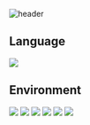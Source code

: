 ![header](https://capsule-render.vercel.app/api?type=waving&color=000000&height=300&section=header&text=Davinci%20Code&fontSize=80&fontColor=FFFFFF&desc=made%20with%20InterProcessCommunication%20%20🕹&descAlignY=63&descAlign=63)

## Language
<img src="https://img.shields.io/badge/C-A8B9CC?style=flat-square&logo=C&logoColor=white"/></a>

## Environment
<img src="https://img.shields.io/badge/MySQL-4479A1?style=flat-square&logo=MySQL&logoColor=white"/></a>
<img src="https://img.shields.io/badge/VisualStudio-5C2D91?style=flat-square&logo=VisualStudio&logoColor=white"/></a>
<img src="https://img.shields.io/badge/Git-F05032?style=flat-square&logo=Git&logoColor=white"/></a>
<img src="https://img.shields.io/badge/GitHub-181717?style=flat-square&logo=GitHub&logoColor=white"/></a>
<img src="https://img.shields.io/badge/Slack-4A154B?style=flat-square&logo=Slack&logoColor=white"/></a>
<img src="https://img.shields.io/badge/Linux-FCC624?style=flat-square&logo=Linux&logoColor=white"/></a>


